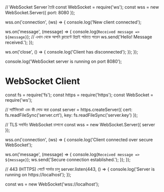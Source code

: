// WebSocket Server তৈরি
const WebSocket = require('ws');
const wss = new WebSocket.Server({ port: 8080 });

wss.on('connection', (ws) => {
  console.log('New client connected');

  ws.on('message', (message) => {
    console.log(`Received message => ${message}`);
    // এখান থেকে আপনি ক্লায়েন্টে রিপ্লাই পাঠাতে পারেন
    ws.send('Hello! Message received.');
  });

  ws.on('close', () => {
    console.log('Client has disconnected');
  });
});

console.log('WebSocket server is running on port 8080');

<!DOCTYPE html>
<html>
<head>
  <title>WebSocket Client</title>
</head>
<body>
  <h1>WebSocket Client</h1>
  <script>
    const ws = new WebSocket('ws://localhost:8080');

    ws.onopen = () => {
      console.log('Connected to the server');
      ws.send('Hello Server');
    };

    ws.onmessage = (message) => {
      console.log(`Server says: ${message.data}`);
    };

    ws.onclose = () => {
      console.log('Connection closed');
    };
  </script>
</body>
</html>

const fs = require('fs');
const https = require('https');
const WebSocket = require('ws');

// সার্টিফিকেট এবং কী লোড করা
const server = https.createServer({
  cert: fs.readFileSync('server.crt'),
  key: fs.readFileSync('server.key')
});

// TLS সমর্থিত WebSocket চালানো
const wss = new WebSocket.Server({ server });

wss.on('connection', (ws) => {
  console.log('Client connected over secure WebSocket');

  ws.on('message', (message) => {
    console.log(`Received message => ${message}`);
    ws.send('Secure connection established.');
  });
});

// 443 (HTTPS) পোর্টে সার্ভার চালু
server.listen(443, () => {
  console.log('Server is running on https://localhost');
});

const ws = new WebSocket('wss://localhost');
